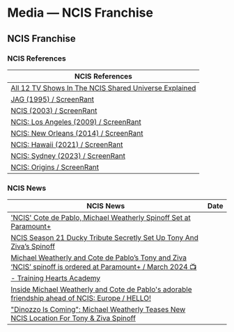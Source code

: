 # Media — NCIS Franchise 

## NCIS Franchise 

### NCIS References 

| NCIS References |
|---|
| [All 12 TV Shows In The NCIS Shared Universe Explained](https://screenrant.com/ncis-shared-universe-explained/ ) |
| [JAG (1995) / ScreenRant](https://screenrant.com/tag/jag/ ) |
| [NCIS (2003) / ScreenRant](https://screenrant.com/tag/ncis-original-series/ ) |
| [NCIS: Los Angeles (2009) / ScreenRant](https://screenrant.com/tag/ncis-los-angeles/ ) |
| [NCIS: New Orleans (2014) / ScreenRant](https://screenrant.com/tag/ncis-new-orleans/ ) |
| [NCIS: Hawaii (2021) / ScreenRant](https://screenrant.com/tag/ncis-hawaii/ ) |
| [NCIS: Sydney (2023) / ScreenRant](https://screenrant.com/tag/ncis-sydney/ ) |
| [NCIS: Origins / ScreenRant](https://screenrant.com/tag/ncis-origins/ ) |

### NCIS News

| NCIS News | Date |
|---|---|
| ['NCIS' Cote de Pablo, Michael Weatherly Spinoff Set at Paramount+](https://variety.com/2024/tv/news/ncis-spinoff-cote-de-pablo-michael-weatherly-paramount-plus-1235925895/ ) |
| [NCIS Season 21 Ducky Tribute Secretly Set Up Tony And Ziva’s Spinoff](https://screenrant.com/ncis-season-21-ducky-tribute-dinozzo-ziva-spinoff-setup/ ) |
| [Michael Weatherly and Cote de Pablo’s Tony and Ziva ‘NCIS’ spinoff is ordered at Paramount+ / March 2024 📺 - Training Hearts Academy](https://trainingheartsacademy.com/michael-weatherly-and-cote-de-pablos-tony-and-ziva-ncis-spinoff-is-ordered-at-paramount-march-2024/ ) |
| [Inside Michael Weatherly and Cote de Pablo's adorable friendship ahead of NCIS: Europe / HELLO!](https://www.hellomagazine.com/film/515590/ncis-stars-michael-weatherly-and-cote-de-pablo-sweet-friendship-explored/ ) |
| ["Dinozzo Is Coming": Michael Weatherly Teases New NCIS Location For Tony & Ziva Spinoff](https://screenrant.com/ncis-tony-dinozzo-ziva-spinoff-michael-weatherly-location-photo/ ) |

